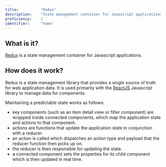 ```yaml
---
title: 			"Redux"
description: 	"State management container for Javascript applications"
proficiency:	2
identifier:		"home"
---
```


## What is it?
[Redux](https://redux.js.org/) is a state management container for Javascript applications. 

## How does it work?
Redux is a state management library that provides a single source of truth for web application data. It is used primarily with the [ReactJS](https://reactjs.org) Javascript library to manage data for components.

Maintaining a predictable state works as follows:
- key components (such as an item detail view or filter component) are wrapped inside connected components, which map the application state and actions to that component.
- actions are functions that update the application state in conjunction with a reducer.
- an action is called which dispatches an action type and payload that the reducer function then picks up on.
- the reducer is then responsible for updating the state.
- a connected component sets the properties for its child component which is then updated in real time.
